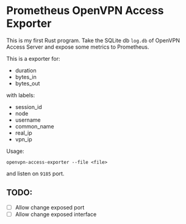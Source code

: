 Prometheus OpenVPN Access Exporter
==================================
This is my first Rust program. Take the SQLite db `log.db` of OpenVPN Access Server and expose some metrics to Prometheus.

This is a exporter for:
  * duration
  * bytes_in
  * bytes_out

with labels:
  * session_id
  * node
  * username
  * common_name
  * real_ip
  * vpn_ip

Usage:
```
openvpn-access-exporter --file <file>
```

and listen on `9185` port.

TODO:
-----
- [ ] Allow change exposed port
- [ ] Allow change exposed interface
